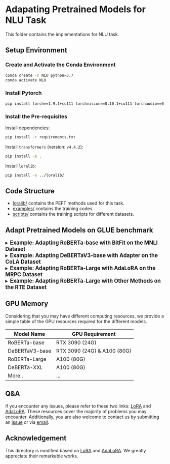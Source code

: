 # Adapating Pretrained Models for NLU Task

This folder contains the implementations for NLU task.

## Setup Environment

### Create and Activate the Conda Environment

```bash
conda create -n NLU python=3.7
conda activate NLU 
```

### Install Pytorch

```bash
pip install torch==1.9.1+cu111 torchvision==0.10.1+cu111 torchaudio==0.9.1 -f https://download.pytorch.org/whl/torch_stable.html
```

### Install the Pre-requisites

Install dependencies:

```bash
pip install -r requirements.txt
```

Install `transformers` (version: `v4.4.2`):

```bash
pip install -e . 
```

Install `loralib`:

```bash
pip install -e ../loralib/
```

## Code Structure

- [loralib/](../loralib/loralib/) contains the PEFT methods used for this task.
- [examples/](./examples/) contains the training codes.
- [scripts/](./scripts/) contains the training scripts for different datasets.

## Adapt Pretrained Models on GLUE benchmark

<details>
  <summary><strong><span style="font-size: 1.2em;">Example: Adapting RoBERTa-base with BitFit on the MNLI Dataset</span></strong></summary>

```bash
python -m torch.distributed.launch --master_port=8679 --nproc_per_node=1 \
examples/text-classification/run_glue.py \
--model_name_or_path roberta-base \
--task_name mnli \
--apply_bitfit \
--do_train --do_eval \
--max_seq_length 256 \
--per_device_train_batch_size 32 --learning_rate 5e-4 --num_train_epochs 7 \
--warmup_steps 1000 \
--cls_dropout 0.15 --weight_decay 0 \
--evaluation_strategy steps --eval_steps 3000 \
--save_strategy steps --save_steps 30000 \
--logging_steps 500 \
--seed 42 \
--root_output_dir ./output/glue/mnli \
--overwrite_output_dir
```

<strong><span style="font-size: 1em;">Hyperparameter Setup</span></strong>

+ `model_name_or_path`: Apply pretrained models. `roberta-base` for RoBERTa-base (125M).
+ `apply_bitfit`: Apply BitFit for the model.

</details>

<details>
  <summary><strong><span style="font-size: 1.2em;">Example: Adapting DeBERTaV3-base with Adapter on the CoLA Dataset</span></strong></summary>

```bash
python -m torch.distributed.launch --master_port=8679 --nproc_per_node=1 \
examples/text-classification/run_glue.py \
--model_name_or_path microsoft/deberta-v3-base \
--task_name cola \
--apply_adapter --adapter_type houlsby --adapter_size 64 \
--do_train --do_eval --max_seq_length 64 \
--per_device_train_batch_size 32 --learning_rate 8e-4 \
--num_train_epochs 25 --warmup_steps 100 \
--cls_dropout 0.10 --weight_decay 0.00 \
--evaluation_strategy steps --eval_steps 100 \
--save_strategy steps --save_steps 10000 \
--logging_steps 10 \
--tb_writter_loginterval 100 \
--report_to tensorboard \
--seed 6 \
--root_output_dir ./output/glue/cola \
--overwrite_output_dir
```

<strong><span style="font-size: 1em;">Hyperparameter Setup</span></strong>

+ `model_name_or_path`: Apply pretrained models. `microsoft/deberta-v3-base` for DeBERTaV3-base (184M).
+ `apply_adapter`: Apply Adapter for the model.
+ `adapter_type`: Specify the type of Adapter. `houlsby` for Houslby Adapter and `pfeiffer` for Pfeiffer Adapter.
+ `adapter_size`: Specify the size of Adapter.

</details>

<details>
  <summary><strong><span style="font-size: 1.2em;">Example: Adapting RoBERTa-Large with AdaLoRA on the MRPC Dataset</span></strong></summary>

```bash
python -m torch.distributed.launch --master_port=8679 --nproc_per_node=1 \
examples/text-classification/run_glue.py \
--model_name_or_path roberta-large \
--task_name mrpc \
--apply_lora --apply_adalora --lora_type svd \
--target_rank 1   --lora_r 2   \
--reg_orth_coef 0.1 \
--init_warmup 600 --final_warmup 1800 --mask_interval 1 \
--beta1 0.85 --beta2 0.85 \
--lora_module query,key,value,intermediate,layer.output,attention.output \
--lora_alpha 32 \
--do_train --do_eval --max_seq_length 320 \
--per_device_train_batch_size 32 --learning_rate 1e-3 \
--num_train_epochs 30 --warmup_ratio 0.1 \
--cls_dropout 0.0 --weight_decay 0.01 \
--evaluation_strategy steps --eval_steps 300 \
--save_strategy steps --save_steps 3000 \
--logging_steps 100 \
--report_to tensorboard \
--seed 6 \
--root_output_dir ./output/debertav3-base/mrpc \
--overwrite_output_dir
```

<strong><span style="font-size: 1em;">Hyperparameter Setup</span></strong>

+ `model_name_or_path`: Apply pretrained models. `roberta-large` for RoBERTa-Large (355M).
+ `apply_lora, apply_adalora`: Apply AdaLoRA for the model.
+ `lora_type`: `svd` for usage of SVDLinear in [adalora](../loralib/loralib/adalora.py).
+ Other parameters: See the hyper-parameter settings in [AdaLoRA](https://github.com/QingruZhang/AdaLoRA/tree/main).

</details>

<details>
  <summary><strong><span style="font-size: 1.2em;">Example: Adapting RoBERTa-Large with Other Methods on the RTE Dataset</span></strong></summary>
We here take LoRA as an example.

```bash
python -m torch.distributed.launch --master_port=8679 --nproc_per_node=1 \
examples/text-classification/run_glue.py \
--model_name_or_path roberta-large \
--task_name rte \
--apply_lora --lora_type frd \
--lora_r 2 \
--lora_module query,key,value,intermediate,layer.output,attention.output \
--lora_alpha 4 \
--do_train --do_eval --max_seq_length 320 \
--per_device_train_batch_size 32 --learning_rate 1.2e-3 \
--num_train_epochs 50 --warmup_steps 200 \
--cls_dropout 0.20 --weight_decay 0.01 \
--evaluation_strategy steps --eval_steps 100 \
--save_strategy steps --save_steps 10000 \
--logging_steps 10 --report_to tensorboard \
--seed 6 \
--root_output_dir ./output/glue/rte \
--overwrite_output_dir 
```

<strong><span style="font-size: 1em;">Hyperparameter Setup</span></strong>

+ `apply_lora`: Apply LoRA and other methods for the model.
+ `lora_type`: `frd` for the utilization of the Linear module in [layers](../loralib/loralib/layers.py). If an alternative approach is preferred, you may replace the contents of [layers](../loralib/loralib/layers.py) directly with the contents from other files, such us [TriLoRA](../loralib/loralib/layers_TriLoRA.py).

</details>

## GPU Memory

Considering that you may have different computing resources, we provide a simple table of the GPU resources required for the different models.

| Model Name | GPU Requirement |
|------------|-----------------|
| RoBERTa-base | RTX 3090 (24G)|
| DeBERTaV3-base | RTX 3090 (24G) & A100 (80G) |
| RoBERTa-Large | A100 (80G) |
| DeBERTa-XXL | A100 (80G) |
|More..|...|

## Q&A

If you encounter any issues, please refer to these two links: [LoRA](https://github.com/microsoft/LoRA/issues) and [AdaLoRA](https://github.com/QingruZhang/AdaLoRA/issues). These resources cover the majority of problems you may encounter. Additionally, you are also welcome to contact us by submitting an [issue](https://github.com/Chongjie-Si/Subspace-Tuning/issues) or via [email](mailto:chongjiesi@sjtu.edu.cn).

## Acknowledgement

This directory is modified based on [LoRA](https://github.com/microsoft/LoRA) and [AdaLoRA](https://github.com/QingruZhang/AdaLoRA). We greatly appreciate their remarkable works.
